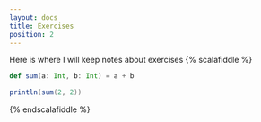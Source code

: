 ```yaml
---
layout: docs
title: Exercises 
position: 2
---
```


Here is where I will keep notes about exercises
{% scalafiddle %}
```scala
def sum(a: Int, b: Int) = a + b

println(sum(2, 2))
```
{% endscalafiddle %}

